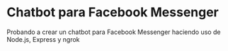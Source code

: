 # Chatbot para Facebook Messenger

Probando a crear un chatbot para Facebook Messenger haciendo uso de Node.js, Express y ngrok